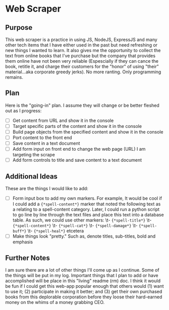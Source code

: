 # Web Scraper

## Purpose

This web scraper is a practice in using JS, NodeJS, ExpressJS and many other tech items that I have either used in the past but need refreshing or new things I wanted to learn. It also gives me the opportunity to collect the text from online books that I've purchase but the company that provides them online have not been very reliable (Espescially if they can cance the book, retitle it, and charge their customers for the "honor" of using "their" material...aka corporate greedy jerks). No more ranting. Only programming remains.

## Plan

Here is the "going-in" plan. I assume they will change or be better fleshed out as I progress:

- [ ] Get content from URL and show it in the console
- [ ] Target specific parts of the content and show it in the console
- [ ] Build page objects from the specified content and show it in the console
- [ ] Port content to the front end
- [ ] Save content in a text document
- [ ] Add form input on front end to change the web page (URL) I am targeting the scrape
- [ ] Add form controls to title and save content to a text document

## Additional Ideas

These are the things I would like to add:

- [ ] Form input box to add my own markers. For example, It would be cool if I could add a `{*spell-content*}` marker that noted the following text as a relating to a spell-content category. Later, I could run a python script to go line by line through the text files and place this text into a database table. As such, we could use other markers:
      \t- `{*spell-title*}`
      \t- `{*spell-content*}`
      \t- `{*spell-cat*}`
      \t- `{*spell-damage*}`
      \t- `{*spell-buff*}`
      \t- `{*spell-heal*}`
      etcetera
- [ ] Make things look "pretty." Such as, denote titles, sub-titles, bold and emphasis

## Further Notes

I am sure there are a lot of other things I'll come up as I continue. Some of the things will be put in my log. Important things that I plan to add or have accomplished will be place in this "living" readme (rm) doc. I think it would be fun if I could get this web-app popular enough that others would (1) want to use it; (2) participate in making it better; and (3) get their own purchased books from this deplorable corporation before they loose their hard-earned money on the whims of a money grabbing CEO.
